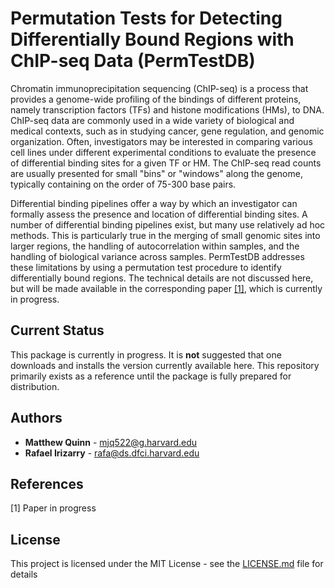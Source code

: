 # Permutation Tests for Detecting Differentially Bound Regions with ChIP-seq Data (PermTestDB)

Chromatin immunoprecipitation sequencing (ChIP-seq) is a process that provides a genome-wide profiling of the bindings of different proteins, namely transcription factors (TFs) and histone modifications (HMs), to DNA. ChIP-seq data are commonly used in a wide variety of biological and medical contexts, such as in studying cancer, gene regulation, and genomic organization. Often, investigators may be interested in comparing various cell lines under different experimental conditions to evaluate the presence of differential binding sites for a given TF or HM. The ChIP-seq read counts are usually presented for small "bins" or "windows" along the genome, typically containing on the order of 75-300 base pairs.

Differential binding pipelines offer a way by which an investigator can formally assess the presence and location of differential binding sites. A number of differential binding pipelines exist, but many use relatively ad hoc methods. This is particularly true in the merging of small genomic sites into larger regions, the handling of autocorrelation within samples, and the handling of biological variance across samples. PermTestDB addresses these limitations by using a permutation test procedure to identify differentially bound regions. The technical details are not discussed here, but will be made available in the corresponding paper [[1]](#1), which is currently in progress.

## Current Status

This package is currently in progress. It is **not** suggested that one downloads and installs the version currently available here. This repository primarily exists as a reference until the package is fully prepared for distribution.

## Authors

* **Matthew Quinn** -  <mjq522@g.harvard.edu>
* **Rafael Irizarry** -  <rafa@ds.dfci.harvard.edu>

## References
<a id="1">[1]</a> 
Paper in progress

## License

This project is licensed under the MIT License - see the [LICENSE.md](LICENSE.md) file for details


